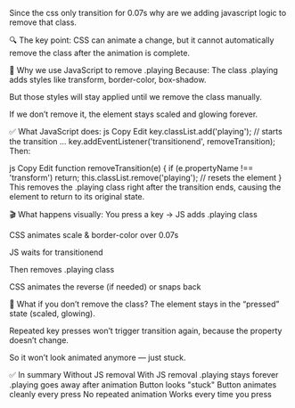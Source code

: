 Since the css only transition for 0.07s why are we adding javascript logic to remove that class.

🔍 The key point:
CSS can animate a change, but it cannot automatically remove the class after the animation is complete.

🧠 Why we use JavaScript to remove .playing
Because:
The class .playing adds styles like transform, border-color, box-shadow.

But those styles will stay applied until we remove the class manually.

If we don’t remove it, the element stays scaled and glowing forever.

✅ What JavaScript does:
js
Copy
Edit
key.classList.add('playing');         // starts the transition
...
key.addEventListener('transitionend', removeTransition);
Then:

js
Copy
Edit
function removeTransition(e) {
  if (e.propertyName !== 'transform') return;
  this.classList.remove('playing');   // resets the element
}
This removes the .playing class right after the transition ends, causing the element to return to its original state.

🎬 What happens visually:
You press a key → JS adds .playing class

CSS animates scale & border-color over 0.07s

JS waits for transitionend

Then removes .playing class

CSS animates the reverse (if needed) or snaps back

🚫 What if you don’t remove the class?
The element stays in the “pressed” state (scaled, glowing).

Repeated key presses won’t trigger transition again, because the property doesn’t change.

So it won’t look animated anymore — just stuck.

✅ In summary
Without JS removal	With JS removal
.playing stays forever	.playing goes away after animation
Button looks "stuck"	Button animates cleanly every press
No repeated animation	Works every time you press


